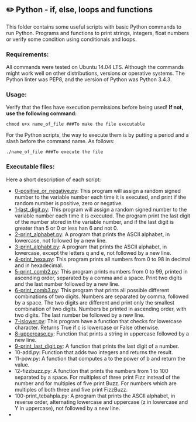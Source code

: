 ## :pencil2: Python - if, else, loops and functions
This folder contains some useful scripts with basic Python commands to run Python. Programs and functions to print strings, integers, float numbers or verify some condition using conditionals and loops. 

### Requirements:
All commands were tested on Ubuntu 14.04 LTS. Although the commands might work well on other distributions, versions or operative systems. The Python linter was PEP8, and the version of Python was Python 3.4.3. 

### Usage:
Verify that the files have execution permissions before being used! **If not, use the following command:**

    chmod u+x name_of_file ###To make the file executable

For the Python scripts, the way to execute them is by putting a period and a slash before the command name. As follows:

    ./name_of_file ###To execute the file

### Executable files:

Here a short description of each script:
+ [0-positive_or_negative.py](https://github.com/dmhenaopa/holbertonschool-higher_level_programming/blob/master/0x01-python-if_else_loops_functions/0-positive_or_negative.py): This program will assign a random signed number to the variable number each time it is executed, and print if the random number is positive, zero or negative.
+ [1-last_digit.py](https://github.com/dmhenaopa/holbertonschool-higher_level_programming/blob/master/0x01-python-if_else_loops_functions/1-last_digit.py): This program will assign a random signed number to the variable number each time it is executed. The program print the last digit of the number stored in the variable number, and if the last digit is greater than 5 or 0 or less han 6 and not 0.
+ [2-print_alphabet.py](https://github.com/dmhenaopa/holbertonschool-higher_level_programming/blob/master/0x01-python-if_else_loops_functions/2-print_alphabet.py): A program that prints the ASCII alphabet, in lowercase, not followed by a new line.
+ [3-print_alphabt.py](https://github.com/dmhenaopa/holbertonschool-higher_level_programming/blob/master/0x01-python-if_else_loops_functions/3-print_alphabt.py): A program that prints the ASCII alphabet, in lowercase, except the letters q and e, not followed by a new line.
+ [4-print_hexa.py](https://github.com/dmhenaopa/holbertonschool-higher_level_programming/blob/master/0x01-python-if_else_loops_functions/4-print_hexa.py): This program prints all numbers from 0 to 98 in decimal and in hexadecimal.
+ [5-print_comb2.py](https://github.com/dmhenaopa/holbertonschool-higher_level_programming/blob/master/0x01-python-if_else_loops_functions/5-print_comb2.py): This program prints numbers from 0 to 99, printed in ascending order, separated by a comma and a space. Print two digits and the last number followed by a new line.
+ [6-print_comb3.py](https://github.com/dmhenaopa/holbertonschool-higher_level_programming/blob/master/0x01-python-if_else_loops_functions/6-print_comb3.py): This program that prints all possible different combinations of two digits. Numbers are separated by comma, followed by a space. The two digits are different and print only the smallest combination of two digits. Numbers be printed in ascending order, with two digits. The last number be followed by a new line.
+ [7-islower.py](https://github.com/dmhenaopa/holbertonschool-higher_level_programming/blob/master/0x01-python-if_else_loops_functions/7-islower.py): This program have a function that checks for lowercase character. Returns True if c is lowercase or False otherwise.
+ [8-uppercase.py](https://github.com/dmhenaopa/holbertonschool-higher_level_programming/blob/master/0x01-python-if_else_loops_functions/8-uppercase.py): Function that prints a string in uppercase followed by a new line.
+ [9-print_last_digit.py](https://github.com/dmhenaopa/holbertonschool-higher_level_programming/blob/master/0x01-python-if_else_loops_functions/9-print_last_digit.py): A function that prints the last digit of a number.
+ 10-add.py: Function that adds two integers and returns the result.
+ 11-pow.py: A function that computes a to the power of b and return the value.
+ 12-fizzbuzz.py: A function that prints the numbers from 1 to 100 separated by a space. For multiples of three print Fizz instead of the number and for multiples of five print Buzz. For numbers which are multiples of both three and five print FizzBuzz.
+ 100-print_tebahpla.py: A program that prints the ASCII alphabet, in reverse order, alternating lowercase and uppercase (z in lowercase and Y in uppercase), not followed by a new line.
+
<!--stackedit_data:
eyJoaXN0b3J5IjpbMTc1MjU3OTc1M119
-->